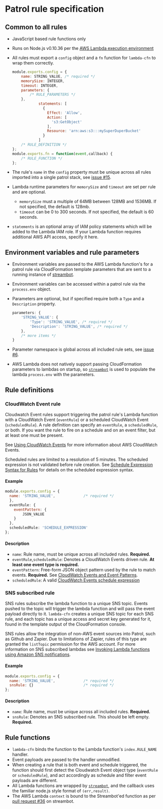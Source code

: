 # Patrol rule specification
## Common to all rules
- JavaScript based rule functions only
- Runs on Node.js v0.10.36 per the [AWS Lambda execution environment](http://docs.aws.amazon.com/lambda/latest/dg/current-supported-versions.html)
- All rules must export a `config` object and a `fn` function for `lambda-cfn` to wrap them correctly.

	```javascript
	module.exports.config = {
		name: STRING_VALUE, /* required */
		memorySize: INTEGER,
		timeout: INTEGER,
		parameters: {
			/* RULE_PARAMETERS */
		},
                statements: [
                  {
                    Effect: 'Allow',
                    Action: [
                      's3:GetObject'
                    ],
                    Resource: 'arn:aws:s3:::mySuperDuperBucket'
                  }
                ]
		/* RULE_DEFINITION */
	};
	module.exports.fn = function(event,callback) {
		/* RULE_FUNCTION */
	};
	```

- The rule's `name` in the `config` property must be unique across all rules imported into a single patrol stack, see [issue #15](https://github.com/mapbox/lambda-cfn/issues/15).
- Lambda runtime parameters for `memorySize` and `timeout` are set per rule and are optional.
    - `memorySize` must a multiple of 64MB between 128MB and 1536MB. If not specified, the default is 128mb.
    - `timeout` can be 0 to 300 seconds. If not specified, the default is 60 seconds.
- `statements` is an optional array of IAM policy statements which will be added to the Lambda IAM role.  If your Lambda function requires additional AWS API access, specify it here.

## Environment variables and rule parameters
- Environment variables are passed to the AWS Lambda function's for a patrol rule via CloudFormation template parameters that are sent to a running instance of [streambot](http://github.com/mapbox/streambot).
- Environment variables can be accessed within a patrol rule via the `process.env` object.
- Parameters are optional, but if specified require both a `Type` and a `Description` property.

    ```javascript
	parameters: {
		'STRING_VALUE': {
			'Type': 'STRING_VALUE', /* required */
			'Description': 'STRING_VALUE', /* required */
		},
		/* more items */
	}
    ```
- Parameter namespace is global across all included rule sets, see [issue #6](https://github.com/mapbox/lambda-cfn/issues/6).
- AWS Lambda does not natively support passing CloudFormation parameters to lambdas on startup, so [`streambot`](http://github.com/mapbox/streambot) is used to populate the lambda `process.env` with the parameters.


## Rule definitions
### CloudWatch Event rule
Cloudwatch Event rules support triggering the patrol rule's Lambda function with a CloudWatch Event (`eventRule`) or a scheduled CloudWatch Event (`scheduledRule`). A rule definition can specify an `eventRule`, a `scheduledRule`, or both. If you want the rule to fire on a schedule and on an event filter, but at least one must be present.

See [Using CloudWatch Events](http://docs.aws.amazon.com/AmazonCloudWatch/latest/DeveloperGuide/WhatIsCloudWatchEvents.html) for more information about AWS CloudWatch Events.

Scheduled rules are limited to a resolution of 5 minutes. The scheduled expression is not validated before rule creation. See [Schedule Expression Syntax for Rules](http://docs.aws.amazon.com/AmazonCloudWatch/latest/DeveloperGuide/ScheduledEvents.html) for details on the scheduled expression syntax.

#### Example
```javascript
module.exports.config = {
  name: 'STRING_VALUE', 			/* required */
  },
  eventRule: {
    eventPattern: {
		JSON_VALUE
    }
  },
  scheduledRule: 'SCHEDULE_EXPRESSION'
};
```
#### Description
* `name`: Rule name, must be unique across all included rules. **Required.**
* `eventRule`,`scheduledRule`: Denotes a CloudWatch Events driven rule. **At least one event type is required.**
* `eventPattern`: Free-form JSON object pattern used by the rule to match events. **Required.** See [CloudWatch Events and Event Patterns](http://docs.aws.amazon.com/AmazonCloudWatch/latest/DeveloperGuide/CloudWatchEventsandEventPatterns.html).
* `scheduledRule`: A valid [CloudWatch Events schedule expression](http://docs.aws.amazon.com/AmazonCloudWatch/latest/DeveloperGuide/ScheduledEvents.html)

### SNS subscribed rule
SNS rules subscribe the lambda function to a unique SNS topic. Events pushed to the topic will trigger the lambda function and will pass the event payload directly to it. `lambda-cfn` creates a unique SNS topic for each SNS rule, and each topic has a unique access and secret key generated for it, found in the template output of the CloudFormation console.

SNS rules allow the integration of non-AWS event sources into Patrol, such as Github and Zapier. Due to  limitations of Zapier, rules of this type are granted the `listTopic` permission for the AWS account. For more information on SNS subscribed lambdas see [Invoking Lambda functions using Amazon SNS notifications](http://docs.aws.amazon.com/sns/latest/dg/sns-lambda.html).

#### Example
```javascript
module.exports.config = {
  name: 'STRING_VALUE', 			/* required */
  snsRule: {} 						/* required */
};
```
#### Description
* `name`: Rule name, must be unique across all included rules. **Required.**
* `snsRule`: Denotes an SNS subscribed rule. This should be left empty. **Required.**

## Rule functions
- `lambda-cfn` binds the function to the Lambda function's `index.RULE_NAME` handler.
- Event payloads are passed to the handler unmodified.
- When creating a rule that is both event and schedule triggered, the function should first detect the Cloudwatch Event object type (`eventRule` or `scheduledRule`), and act accordingly as schedule and filter event payloads are different.
- All Lambda functions are wrapped by [`streambot`](http://github.com/mapbox/streambot), and the callback uses the familiar node.js style format of `(err,result)`.
- The AWS Lambda `context` is bound to the Streambot'ed function as per [pull request #36](https://github.com/mapbox/streambot/pull/36) on streambot.
